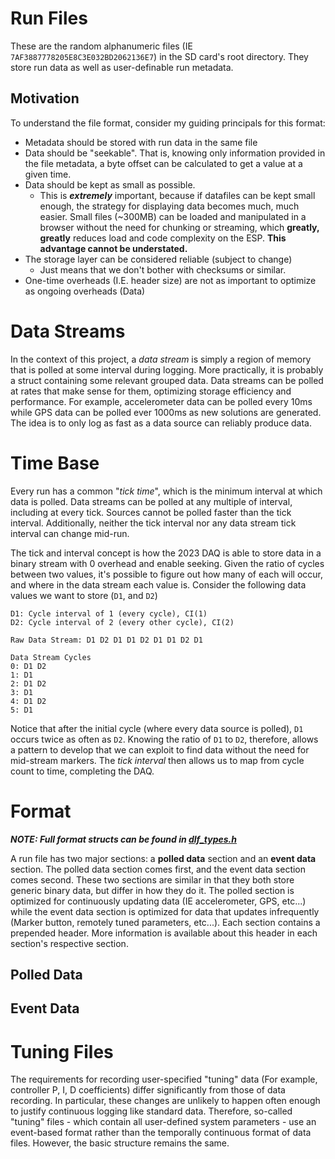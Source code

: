 # Run Files
These are the random alphanumeric files (IE `7AF3887778205E8C3E032BD2062136E7`) in the SD card's root directory. They store run data as well as user-definable run metadata. 

## Motivation
To understand the file format, consider my guiding principals for this format:
- Metadata should be stored with run data in the same file
- Data should be "seekable". That is, knowing only information provided in the file metadata, a byte offset can be calculated to get a value at a given time.
- Data should be kept as small as possible.
  - This is ***extremely*** important, because if datafiles can be kept small enough, the strategy for displaying data becomes much, much easier. Small files (~300MB) can be loaded and manipulated in a browser without the need for chunking or streaming, which **greatly, greatly** reduces load and code complexity on the ESP. **This advantage cannot be understated.** 
- The storage layer can be considered reliable (subject to change)
  - Just means that we don't bother with checksums or similar.
- One-time overheads (I.E. header size) are not as important to optimize as ongoing overheads (Data)

# Data Streams
In the context of this project, a *data stream* is simply a region of memory that is polled at some interval during logging. More practically, it is probably a struct containing some relevant grouped data. Data streams can be polled at rates that make sense for them, optimizing storage efficiency and performance. For example, accelerometer data can be polled every 10ms while GPS data can be polled ever 1000ms as new solutions are generated. The idea is to only log as fast as a data source can reliably produce data. 

# Time Base
Every run has a common "*tick time*", which is the minimum interval at which data is polled. Data streams can be polled at any multiple of interval, including at every tick. Sources cannot be polled faster than the tick interval. Additionally, neither the tick interval nor any data stream tick interval can change mid-run. 

The tick and interval concept is how the 2023 DAQ is able to store data in a binary stream with 0 overhead and enable seeking. Given the ratio of cycles between two values, it's possible to figure out how many of each will occur, and where in the data stream each value is. Consider the following data values we want to store (`D1`, and `D2`)

```
D1: Cycle interval of 1 (every cycle), CI(1)
D2: Cycle interval of 2 (every other cycle), CI(2)

Raw Data Stream: D1 D2 D1 D1 D2 D1 D1 D2 D1

Data Stream Cycles
0: D1 D2
1: D1 
2: D1 D2
3: D1 
4: D1 D2
5: D1 
```

Notice that after the initial cycle (where every data source is polled), `D1` occurs twice as often as `D2`. Knowing the ratio of `D1` to `D2`, therefore, allows a pattern to develop that we can exploit to find data without the need for mid-stream markers. The *tick interval* then allows us to map from cycle count to time, completing the DAQ.

# Format
***NOTE: Full format structs can be found in [dlf_types.h](../dlflib/src/dlf_types.h)***

A run file has two major sections: a **polled data** section and an **event data** section. The polled data section comes first, and the event data section comes second. These two sections are similar in that they both store generic binary data, but differ in how they do it. The polled section is optimized for continuously updating data (IE accelerometer, GPS, etc...) while the event data section is optimized for data that updates infrequently (Marker button, remotely tuned parameters, etc...). Each section contains a prepended header. More information is available about this header in each section's respective section.

## Polled Data 

## Event Data






# Tuning Files
The requirements for recording user-specified "tuning" data (For example, controller P, I, D coefficients) differ significantly from those of data recording.
In particular, these changes are unlikely to happen often enough to justify continuous logging like standard data. Therefore, so-called "tuning" files - which contain all user-defined system parameters - use an event-based format rather than the temporally continuous format of data files. However, the basic structure remains the same.

